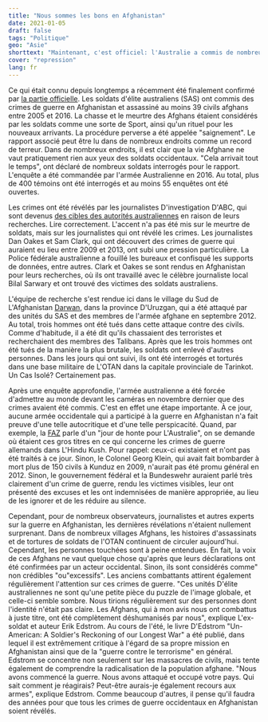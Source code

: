 ```yaml
---
title: "Nous sommes les bons en Afghanistan"
date: 2021-01-05
draft: false
tags: "Politique"
geo: "Asie"
shorttext: "Maintenant, c'est officiel: l'Australie a commis de nombreux crimes de guerre en Afghanistan. Sanctions et conséquences juridiques? Rien!"
cover: "repression"
lang: fr
---
```


Ce qui était connu depuis longtemps a récemment été finalement confirmé par [la partie officielle](https://www.theage.com.au/national/killings-of-afghans-happened-all-the-time-20201115-p56erx.html "Killings of Afghans 'happened all the time'"). Les soldats d'élite australiens (SAS) ont commis des crimes de guerre en Afghanistan et assassiné au moins 39 civils afghans entre 2005 et 2016. La chasse et le meurtre des Afghans étaient considérés par les soldats comme une sorte de Sport, ainsi qu'un rituel pour les nouveaux arrivants. La procédure perverse a été appelée "saignement". Le rapport associé peut être lu dans de nombreux endroits comme un record de terreur. Dans de nombreux endroits, il est clair que la vie Afghane ne vaut pratiquement rien aux yeux des soldats occidentaux. "Cela arrivait tout le temps", ont déclaré de nombreux soldats interrogés pour le rapport. L'enquête a été commandée par l'armée Australienne en 2016. Au total, plus de 400 témoins ont été interrogés et au moins 55 enquêtes ont été ouvertes.

Les crimes ont été révélés par les journalistes D'investigation D'ABC, qui sont devenus [des cibles des autorités australiennes](https://www.abc.net.au/news/2019-07-15/abc-raids-australian-federal-police-press-freedom/11309810 "AFP raid on ABC reveals investigative journalism being put in same category as criminality") en raison de leurs recherches. Lire correctement. L'accent n'a pas été mis sur le meurtre de soldats, mais sur les journalistes qui ont révélé les crimes. Les journalistes Dan Oakes et Sam Clark, qui ont découvert des crimes de guerre qui auraient eu lieu entre 2009 et 2013, ont subi une pression particulière. La Police fédérale australienne a fouillé les bureaux et confisqué les supports de données, entre autres. Clark et Oakes se sont rendus en Afghanistan pour leurs recherches, où ils ont travaillé avec le célèbre journaliste local Bilal Sarwary et ont trouvé des victimes des soldats australiens.

L'équipe de recherche s'est rendue ici dans le village du Sud de L'Afghanistan [Darwan](https://www.abc.net.au/news/2018-06-10/death-in-darwan/9813304?nw=0 "Death in Darwan"), dans la province D'Uruzgan, qui a été attaqué par des unités du SAS et des membres de l'armée afghane en septembre 2012. Au total, trois hommes ont été tués dans cette attaque contre des civils. Comme d'habitude, il a été dit qu'ils chassaient des terroristes et recherchaient des membres des Talibans. Après que les trois hommes ont été tués de la manière la plus brutale, les soldats ont enlevé d'autres personnes. Dans les jours qui ont suivi, ils ont été interrogés et torturés dans une base militaire de L'OTAN dans la capitale provinciale de Tarinkot. Un Cas Isolé? Certainement pas.

Après une enquête approfondie, l'armée australienne a été forcée d'admettre au monde devant les caméras en novembre dernier que des crimes avaient été commis. C'est en effet une étape importante. À ce jour, aucune armée occidentale qui a participé à la guerre en Afghanistan n'a fait preuve d'une telle autocritique et d'une telle perspicacité. Quand, par exemple, la [FAZ](https://www.faz.net/aktuell/politik/ausland/kriegsverbrechen-australischer-soldaten-in-afghanistan-aufgedeckt-17060138.html "Ein Tag der Schande für Australien") parle d'un "jour de honte pour L'Australie", on se demande où étaient ces gros titres en ce qui concerne les crimes de guerre allemands dans L'Hindu Kush. Pour rappel: ceux-ci existaient et n'ont pas été traités à ce jour. Sinon, le Colonel Georg Klein, qui avait fait bombarder à mort plus de 150 civils à Kunduz en 2009, n'aurait pas été promu général en 2012. Sinon, le gouvernement fédéral et la Bundeswehr auraient parlé très clairement d'un crime de guerre, rendu les victimes visibles, leur ont présenté des excuses et les ont indemnisées de manière appropriée, au lieu de les ignorer et de les réduire au silence.

Cependant, pour de nombreux observateurs, journalistes et autres experts sur la guerre en Afghanistan, les dernières révélations n'étaient nullement surprenant. Dans de nombreux villages Afghans, les histoires d'assassinats et de tortures de soldats de l'OTAN continuent de circuler aujourd'hui. Cependant, les personnes touchées sont à peine entendues. En fait, la voix de ces Afghans ne vaut quelque chose qu'après que leurs déclarations ont été confirmées par un acteur occidental. Sinon, ils sont considérés comme" non crédibles "ou"excessifs". Les anciens combattants attirent également régulièrement l'attention sur ces crimes de guerre. "Ces unités D'élite australiennes ne sont qu'une petite pièce du puzzle de l'image globale, et celle-ci semble sombre. Nous tirions régulièrement sur des personnes dont l'identité n'était pas claire. Les Afghans, qui à mon avis nous ont combattus à juste titre, ont été complètement déshumanisés par nous", explique L'ex-soldat et auteur Erik Edstrom. Au cours de l'été, le livre D'Edstrom "Un-American: A Soldier's Reckoning of our Longest War" a été publié, dans lequel il est extrêmement critique à l'égard de sa propre mission en Afghanistan ainsi que de la "guerre contre le terrorisme" en général. Edstrom se concentre non seulement sur les massacres de civils, mais tente également de comprendre la radicalisation de la population afghane. "Nous avons commencé la guerre. Nous avons attaqué et occupé votre pays. Qui sait comment je réagirais? Peut-être aurais-je également recours aux armes", explique Edstrom. Comme beaucoup d'autres, il pense qu'il faudra des années pour que tous les crimes de guerre occidentaux en Afghanistan soient révélés.
